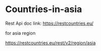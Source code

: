 # Countries-in-asia

Rest Api doc link: https://restcountries.eu/

for asia region

https://restcountries.eu/rest/v2/region/asia
